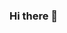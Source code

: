 ### Hi there 👋

<!--
**cryptoquokka/cryptoquokka** is a ✨ _special_ ✨ repository because its `README.md` (this file) appears on your GitHub profile.

Here are some ideas to get you started:

- 🔭 I’m currently working on digital art.
- 🌱 I’m currently learning NFTs
- 👯 I’m looking to collaborate on anyone interested on digital art
- 🤔 I’m looking for help with ...
- 💬 Ask me about my Quokka family digital art
- 📫 How to reach me: can be reached on cryptoquokka.crypto
- 😄 Pronouns: ...
- ⚡ Fun fact: 
-->
